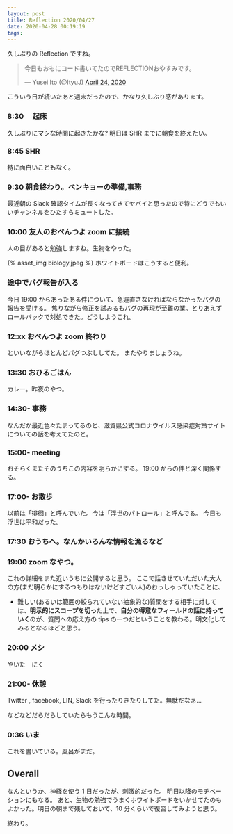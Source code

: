 ```yaml
---
layout: post
title: Reflection 2020/04/27
date: 2020-04-28 00:19:19
tags:
---
```


久しぶりの Reflection ですね。

<blockquote class="twitter-tweet"><p lang="ja" dir="ltr">今日もおもにコード書いてたのでREFLECTIONおやすみです。</p>&mdash; Yusei Ito (@ItyuJ) <a href="https://twitter.com/ItyuJ/status/1253721400453378048?ref_src=twsrc%5Etfw">April 24, 2020</a></blockquote> <script async src="https://platform.twitter.com/widgets.js" charset="utf-8"></script>

こういう日が続いたあと週末だったので、かなり久しぶり感があります。

### 8:30 　起床

久しぶりにマシな時間に起きたかな? 明日は SHR までに朝食を終えたい。

### 8:45 SHR

特に面白いこともなく。

### 9:30 朝食終わり。ベンキョーの準備,事務

最近朝の Slack 確認タイムが長くなってきてヤバイと思ったので特にどうでもいいチャンネルをひたすらミュートした。

### 10:00 友人のおべんつよ zoom に接続

人の目があると勉強しますね。生物をやった。

{% asset_img biology.jpeg %}
ホワイトボードはこうすると便利。

### 途中でバグ報告が入る

今日 19:00 からあったある件について、急遽直さなければならなかったバグの報告を受ける。
焦りながら修正を試みるもバグの再現が至難の業。とりあえずロールバックで対処できた。どうしようこれ。

### 12:xx おべんつよ zoom 終わり

といいながらほとんどバグつぶししてた。
またやりましょうね。

### 13:30 おひるごはん

カレー。昨夜のやつ。

### 14:30- 事務

なんだか最近色々たまってるのと、滋賀県公式コロナウイルス感染症対策サイトについての話を考えてたのと。

### 15:00- meeting

おそらくまたそのうちこの内容を明らかにする。
19:00 からの件と深く関係する。

### 17:00- お散歩

以前は「徘徊」と呼んでいた。今は「浮世のパトロール」と呼んでる。
今日も浮世は平和だった。

### 17:30 おうちへ。なんかいろんな情報を漁るなど

### 19:00 zoom なやつ。

これの詳細をまた近いうちに公開すると思う。
ここで話させていただいた大人の方(まだ明らかにするつもりはないけどすごい人)のおっしゃっていたことに、

- 難しい(あるいは範囲の絞られていない抽象的な)質問をする相手に対しては、**明示的にスコープを切っ**た上で、**自分の得意なフィールドの話に持っていく**のが、質問への応え方の tips の一つだということを教わる。明文化してみるとなるほどと思う。

### 20:00 メシ

やいた　にく

### 21:00- 休憩

Twitter , facebook, LIN, Slack を行ったりきたりしてた。無駄だなぁ...

などなどだらだらしていたらもうこんな時間。

### 0:36 いま

これを書いている。風呂がまだ。

## Overall

なんというか、神経を使う 1 日だったが、刺激的だった。
明日以降のモチベーションにもなる。
あと、生物の勉強でうまくホワイトボードをいかせてたのもよかった。明日の朝まで残しておいて、10 分くらいで復習してみようと思う。

終わり。
